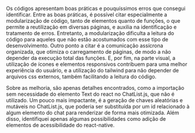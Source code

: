 Os códigos apresentam boas práticas e pouquíssimos erros que consegui identificar. Entre as boas práticas, é possível citar especialmente a modularização de código, tanto de elementos quanto de funções, o que permite a reutilização em diversas páginas, e auxilia na identificação e tratamento de erros. Entretanto, a modularização dificulta a leitura do código para aqueles que não estão acostumados com esse tipo de desenvolvimento. Outro ponto a citar é a comunicação assícrona organizada, que otimiza o carregamento de páginas, de modo a não depender da execução total das funções. E, por fim, na parte visual, a utilização de ícones e elementos responsivos contribuem para uma melhor experiência do usuário, e a utilização do tailwind para não depender de arquivos css externos, também facilitando a leitura do código.

Sobre as melhoria, são apenas detalhes encontrados, como a importação sem necessidade do elemento Text do react no ChatList.js, que não é utilizado. Um pouco mais impactante, é a geração de chaves aleatórias e mutáveis no ChatList.js, que poderia ser substituída por um id relacionado à algum elemento do chat para renderizar de forma mais otimizada. Além disso, identifiquei apenas algumas possibilidades como adição de elementos de acessibilidade do react-native.
